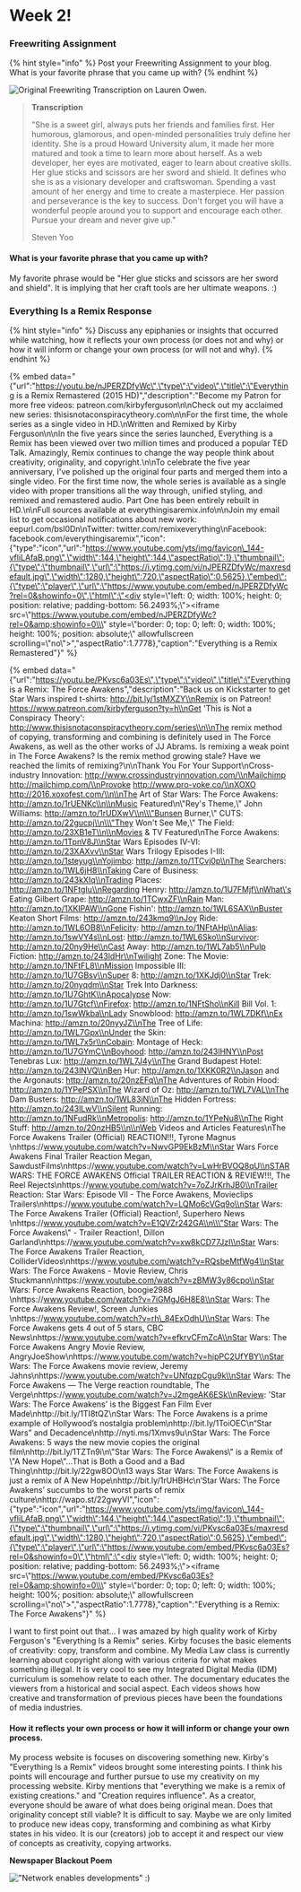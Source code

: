 # Week 2!

### **Freewriting Assignment**

{% hint style="info" %}
Post your Freewriting Assignment to your blog. What is your favorite phrase that you came up with?
{% endhint %}

![Original Freewriting Transcription on Lauren Owen. ](../.gitbook/assets/img_4620.jpg)

> **Transcription**
>
> "She is a sweet girl, always puts her friends and families first. Her humorous, glamorous, and open-minded personalities truly define her identity. She is a proud Howard University alum, it made her more matured and took a time to learn more about herself. As a web developer, her eyes are motivated, eager to learn about creative skills. Her glue sticks and scissors are her sword and shield. It defines who she is as a visionary developer and craftswoman. Spending a vast amount of her energy and time to create a masterpiece. Her passion and perseverance is the key to success. Don't forget you will have a wonderful people around you to support and encourage each other. Pursue your dream and never give up."
>
> Steven Yoo

#### What is your favorite phrase that you came up with?

My favorite phrase would be "Her glue sticks and scissors are her sword and shield". It is implying that her craft tools are her ultimate weapons. :\)

### Everything Is a Remix Response

{% hint style="info" %}
Discuss any epiphanies or insights that occurred while watching, how it reflects your own process \(or does not and why\) or how it will inform or change your own process \(or will not and why\).
{% endhint %}

{% embed data="{\"url\":\"https://youtu.be/nJPERZDfyWc\",\"type\":\"video\",\"title\":\"Everything is a Remix Remastered \(2015 HD\)\",\"description\":\"Become my Patron for more free videos: patreon.com/kirbyferguson\\n\\nCheck out my acclaimed new series: thisisnotaconspiracytheory.com\\n\\nFor the first time, the whole series as a single video in HD.\\nWritten and Remixed by Kirby Ferguson\\n\\nIn the five years since the series launched, Everything is a Remix has been viewed over two million times and produced a popular TED Talk. Amazingly, Remix continues to change the way people think about creativity, originality, and copyright.\\n\\nTo celebrate the five year anniversary, I\'ve polished up the original four parts and merged them into a single video. For the first time now, the whole series is available as a single video with proper transitions all the way through, unified styling, and remixed and remastered audio. Part One has been entirely rebuilt in HD.\\n\\nFull sources available at everythingisaremix.info\\n\\nJoin my email list to get occasional notifications about new work: eepurl.com/bsl0Dn\\nTwitter: twitter.com/remixeverything\\nFacebook: facebook.com/everythingisaremix\",\"icon\":{\"type\":\"icon\",\"url\":\"https://www.youtube.com/yts/img/favicon\_144-vfliLAfaB.png\",\"width\":144,\"height\":144,\"aspectRatio\":1},\"thumbnail\":{\"type\":\"thumbnail\",\"url\":\"https://i.ytimg.com/vi/nJPERZDfyWc/maxresdefault.jpg\",\"width\":1280,\"height\":720,\"aspectRatio\":0.5625},\"embed\":{\"type\":\"player\",\"url\":\"https://www.youtube.com/embed/nJPERZDfyWc?rel=0&showinfo=0\",\"html\":\"<div style=\\\"left: 0; width: 100%; height: 0; position: relative; padding-bottom: 56.2493%;\\\"><iframe src=\\\"https://www.youtube.com/embed/nJPERZDfyWc?rel=0&amp;showinfo=0\\\" style=\\\"border: 0; top: 0; left: 0; width: 100%; height: 100%; position: absolute;\\\" allowfullscreen scrolling=\\\"no\\\"></iframe></div>\",\"aspectRatio\":1.7778},\"caption\":\"Everything is a Remix Remastered\"}" %}

{% embed data="{\"url\":\"https://youtu.be/PKvsc6a03Es\",\"type\":\"video\",\"title\":\"Everything is a Remix: The Force Awakens\",\"description\":\"Back us on Kickstarter to get Star Wars inspired t-shirts: http://bit.ly/1stMXZY\\nRemix is on Patreon! https://www.patreon.com/kirbyferguson?ty=h\\nGet \'This is Not a Conspiracy Theory\': http://www.thisisnotaconspiracytheory.com/series\\n\\nThe remix method of copying, transforming and combining is definitely used in The Force Awakens, as well as the other works of JJ Abrams. Is remixing a weak point in The Force Awakens? Is the remix method growing stale? Have we reached the limits of remixing?\\n\\nThank You For Your Support\\nCross-industry Innovation: http://www.crossindustryinnovation.com/\\nMailchimp http://mailchimp.com/\\nProvoke http://www.pro-voke.co/\\nXOXO http://2016.xoxofest.com/\\n\\nThe Art of Star Wars: The Force Awakens: http://amzn.to/1rUENKc\\n\\nMusic Featured\\n\\\"Rey\'s Theme,\\\" John Williams: http://amzn.to/1rUDXwV\\n\\\"Bunsen Burner,\\\" CUTS: http://amzn.to/22gucpj\\n\\\"They Won\'t See Me,\\\" The Field: http://amzn.to/23XB1eT\\n\\nMovies & TV Featured\\nThe Force Awakens: http://amzn.to/1TpnV8J\\nStar Wars Episodes IV-VI: http://amzn.to/23XAXvv\\nStar Wars Trilogy Episodes I-III: http://amzn.to/1steyug\\nYojimbo: http://amzn.to/1TCvj0p\\nThe Searchers: http://amzn.to/1WL6jH8\\nTaking Care of Business: http://amzn.to/243kXIq\\nTrading Places: http://amzn.to/1NFtgIu\\nRegarding Henry: http://amzn.to/1U7FMjf\\nWhat\'s Eating Gilbert Grape: http://amzn.to/1TCwxZF\\nRain Man: http://amzn.to/1XKIPAW\\nGone Fishin\': http://amzn.to/1WL6SAX\\nBuster Keaton Short Films: http://amzn.to/243kmq9\\nJoy Ride: http://amzn.to/1WL6OB8\\nFelicity: http://amzn.to/1NFtAHp\\nAlias: http://amzn.to/1swVY4s\\nLost: http://amzn.to/1WL6Sko\\nSurvivor: http://amzn.to/20ny9He\\nCast Away: http://amzn.to/1WL7ab5\\nPulp Fiction: http://amzn.to/243ldHr\\nTwilight Zone: The Movie: http://amzn.to/1NFtFL8\\nMission Impossible III: http://amzn.to/1U7GBsv\\nSuper 8: http://amzn.to/1XKJdj0\\nStar Trek: http://amzn.to/20nyqdm\\nStar Trek Into Darkness: http://amzn.to/1U7GhtK\\nApocalypse Now: http://amzn.to/1U7Gtcf\\nFirefox: http://amzn.to/1NFtSho\\nKill Bill Vol. 1: http://amzn.to/1swWkba\\nLady Snowblood: http://amzn.to/1WL7DKf\\nEx Machina: http://amzn.to/20nyyJZ\\nThe Tree of Life: http://amzn.to/1WL7Gpx\\nUnder the Skin: http://amzn.to/1WL7x5r\\nCobain: Montage of Heck: http://amzn.to/1U7GYmC\\nBoyhood: http://amzn.to/243lHNY\\nPost Tenebras Lux: http://amzn.to/1WL7J4y\\nThe Grand Budapest Hotel: http://amzn.to/243lNVQ\\nBen Hur: http://amzn.to/1XKK0R2\\nJason and the Argonauts: http://amzn.to/20nzEFq\\nThe Adventures of Robin Hood: http://amzn.to/1YPePSX\\nThe Wizard of Oz: http://amzn.to/1WL7VAL\\nThe Dam Busters: http://amzn.to/1WL83jN\\nThe Hidden Fortress: http://amzn.to/243lLwV\\nSilent Running: http://amzn.to/1NFudRk\\nMetropolis: http://amzn.to/1YPeNu8\\nThe Right Stuff: http://amzn.to/20nzHB5\\n\\nWeb Videos and Articles Features\\nThe Force Awakens Trailer \(Official\) REACTION!!!, Tyrone Magnus \\nhttps://www.youtube.com/watch?v=NwvGP9EkBzM\\nStar Wars Force Awakens Final Trailer Reaction Megan, SawdustFilms\\nhttps://www.youtube.com/watch?v=LwHrBVOQ8qU\\nSTAR WARS: THE FORCE AWAKENS Official TRAILER REACTION & REVIEW!!!, The Reel Rejects\\nhttps://www.youtube.com/watch?v=7oZJrKrhJB0\\nTrailer Reaction: Star Wars: Episode VII - The Force Awakens, Movieclips Trailers\\nhttps://www.youtube.com/watch?v=LQMo6cVGq9o\\nStar Wars: The Force Awakens Trailer \(Official\) Reaction!, Superhero News \\nhttps://www.youtube.com/watch?v=E1QVZr242GA\\n\\\"Star Wars: The Force Awakens\\\" - Trailer Reaction!, Dillon Garland\\nhttps://www.youtube.com/watch?v=xw8kCD77JzI\\nStar Wars: The Force Awakens Trailer Reaction, ColliderVideos\\nhttps://www.youtube.com/watch?v=RQsbeMtfWg4\\nStar Wars: The Force Awakens - Movie Review, Chris Stuckmann\\nhttps://www.youtube.com/watch?v=zBMW3y86cpo\\nStar Wars: Force Awakens Reaction, boogie2988 \\nhttps://www.youtube.com/watch?v=7iGMgJ6H8E8\\nStar Wars: The Force Awakens Review!, Screen Junkies \\nhttps://www.youtube.com/watch?v=rh\_84ExOdhU\\nStar Wars: The Force Awakens gets 4 out of 5 stars, CBC News\\nhttps://www.youtube.com/watch?v=efkrvCFmZcA\\nStar Wars: The Force Awakens Angry Movie Review, AngryJoeShow\\nhttps://www.youtube.com/watch?v=hipPC2UfYBY\\nStar Wars: The Force Awakens movie review, Jeremy Jahns\\nhttps://www.youtube.com/watch?v=UNfqzpCgu9k\\nStar Wars: The Force Awakens — The Verge reaction roundtable, The Verge\\nhttps://www.youtube.com/watch?v=J2mgeAK6ESk\\nReview: \'Star Wars: The Force Awakens\' is the Biggest Fan Film Ever Made\\nhttp://bit.ly/1TI8tQZ\\nStar Wars: The Force Awakens is a prime example of Hollywood’s nostalgia problem\\nhttp://bit.ly/1ToiOEC\\n“Star Wars” and Decadence\\nhttp://nyti.ms/1Xmvs9u\\nStar Wars: The Force Awakens: 5 ways the new movie copies the original film\\nhttp://bit.ly/1TZTn9i\\n\\\"Star Wars: The Force Awakens\\\" is a Remix of \\\"A New Hope\\\"...That is Both a Good and a Bad Thing\\nhttp://bit.ly/22gw8OO\\n13 ways Star Wars: The Force Awakens is just a remix of A New Hope\\nhttp://bit.ly/1rUHBHc\\n‘Star Wars: The Force Awakens’ succumbs to the worst parts of remix culture\\nhttp://wapo.st/22gwyVl\",\"icon\":{\"type\":\"icon\",\"url\":\"https://www.youtube.com/yts/img/favicon\_144-vfliLAfaB.png\",\"width\":144,\"height\":144,\"aspectRatio\":1},\"thumbnail\":{\"type\":\"thumbnail\",\"url\":\"https://i.ytimg.com/vi/PKvsc6a03Es/maxresdefault.jpg\",\"width\":1280,\"height\":720,\"aspectRatio\":0.5625},\"embed\":{\"type\":\"player\",\"url\":\"https://www.youtube.com/embed/PKvsc6a03Es?rel=0&showinfo=0\",\"html\":\"<div style=\\\"left: 0; width: 100%; height: 0; position: relative; padding-bottom: 56.2493%;\\\"><iframe src=\\\"https://www.youtube.com/embed/PKvsc6a03Es?rel=0&amp;showinfo=0\\\" style=\\\"border: 0; top: 0; left: 0; width: 100%; height: 100%; position: absolute;\\\" allowfullscreen scrolling=\\\"no\\\"></iframe></div>\",\"aspectRatio\":1.7778},\"caption\":\"Everything is a Remix: The Force Awakens\"}" %}

I want to first point out that... I was amazed by high quality work of Kirby Ferguson's "Everything Is a Remix" series. Kirby focuses the basic elements of creativity: copy, transform and combine. My Media Law class is currently learning about copyright along with various criteria for what makes something illegal. It is very cool to see my Integrated Digital Media \(IDM\) curriculum is somehow relate to each other. The documentary educates the viewers from a historical and social aspect. Each videos shows how creative and transformation of previous pieces have been the foundations of media industries.

#### How it reflects your own process  or how it will inform or change your own process.

My process website is focuses on discovering something new. Kirby's "Everything Is a Remix" videos brought some interesting points. I think his points will encourage and further pursue to use my creativity on my processing website. Kirby mentions that "everything we make is a remix of existing creations." and "Creation requires influence". As a creator, everyone should be aware of what does being original mean. Does that originality concept still viable? It is difficult to say. Maybe we are only limited to produce new ideas copy, transforming and combining as what Kirby states in his video. It is our \(creators\) job to accept it and respect our view of concepts as creativity, copying artworks.

**Newspaper Blackout Poem**

![&quot;Network enables developments&quot; :\)](../.gitbook/assets/network.jpg)

  


